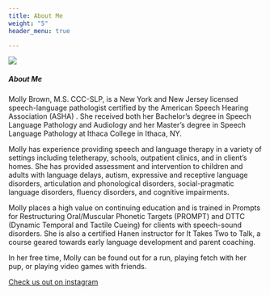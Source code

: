 ```yaml
---
title: About Me
weight: "5"
header_menu: true

---
```

![](/uploads/webstie2-1.jpg)

##### About Me

Molly Brown, M.S. CCC-SLP, is a New York and New Jersey licensed speech-language pathologist certified by the American Speech Hearing Association (ASHA) . She received both her Bachelor’s degree in Speech Language Pathology and Audiology and her Master’s degree in Speech Language Pathology at Ithaca College in Ithaca, NY.

Molly has experience providing speech and language therapy in a variety of settings including teletherapy, schools, outpatient clinics, and in client’s homes. She has provided assessment and intervention to children and adults with language delays, autism, expressive and receptive language disorders, articulation and phonological disorders, social-pragmatic language disorders, fluency disorders, and cognitive impairments.

Molly places a high value on continuing education and is trained in Prompts for Restructuring Oral/Muscular Phonetic Targets (PROMPT) and DTTC (Dynamic Temporal and Tactile Cueing) for clients with speech-sound disorders. She is also a certified Hanen instructor for It Takes Two to Talk, a course geared towards early language development and parent coaching.

In her free time, Molly can be found out for a run, playing fetch with her pup, or playing video games with friends. 

[Check us out on instagram](https://www.instagram.com/mollybslp/)